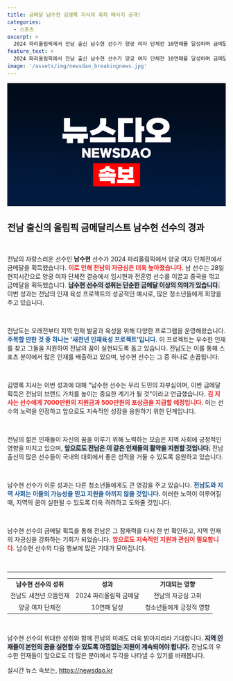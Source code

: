 ```yaml
---
title: 금메달 남수현 김영록 지사의 축하 메시지 공개!
categories:
  - 스포츠
excerpt: >
  2024 파리올림픽에서 전남 출신 남수현 선수가 양궁 여자 단체전 10연패를 달성하며 금메달을 획득했습니다. 전남의 자긍심을 높인 그의 역동적인 성장 스토리를 만나보세요!
feature_text: >
  2024 파리올림픽에서 전남 출신 남수현 선수가 양궁 여자 단체전 10연패를 달성하며 금메달을 획득했습니다. 전남의 자긍심을 높인 그의 역동적인 성장 스토리를 만나보세요!
image: '/assets/img/newsdao_breakingnews.jpg'
---
```


<p><img src="/assets/img/newsdao_breakingnews.jpg" alt="bookingtag 속보" /></p>

<h2 data-ke-size="size26">전남 출신의 올림픽 금메달리스트 남수현 선수의 경과</h2>

<p data-ke-size="size16">&nbsp;</p>

<p>전남의 자랑스러운 선수인 <b>남수현</b> 선수가 2024 파리올림픽에서 양궁 여자 단체전에서 금메달을 획득했습니다. <b><span style="color: #ee2323;">이로 인해 전남의 자긍심은 더욱 높아졌습니다.</span></b> 남 선수는 28일 현지시간으로 양궁 여자 단체전 결승에서 임시현과 전훈영 선수를 이끌고 중국을 꺾고 금메달을 획득했습니다. <b><span style="background-color: #21538527;">남수현 선수의 성취는 단순한 금메달 이상의 의미가 있습니다.</span></b> 이번 성과는 전남의 인재 육성 프로젝트의 성공적인 예시로, 많은 청소년들에게 희망을 주고 있습니다. </p>

<p data-ke-size="size16">&nbsp;</p>

<p>전남도는 오래전부터 지역 인재 발굴과 육성을 위해 다양한 프로그램을 운영해왔습니다. <b><span style="color: #1a5490;">주목할 만한 것 중 하나는 '새천년 인재육성 프로젝트'입니다.</span></b> 이 프로젝트는 우수한 인재를 찾고 그들을 지원하여 전남의 꿈이 실현되도록 돕고 있습니다. 전남도는 이를 통해 스포츠 분야에서 많은 인재를 배출하고 있으며, 남수현 선수는 그 중 하나로 손꼽힙니다.</p>

<p data-ke-size="size16">&nbsp;</p>

<p>김영록 지사는 이번 성과에 대해 "남수현 선수는 우리 도민의 자부심이며, 이번 금메달 획득은 전남의 브랜드 가치를 높이는 중요한 계기가 될 것"이라고 언급했습니다. <b><span style="color: #ee2323;">김 지사는 선수에게 7000만원의 지원금과 500만원의 포상금을 지급할 예정입니다.</span></b> 이는 선수의 노력을 인정하고 앞으로도 지속적인 성장을 응원하기 위한 단계입니다.</p>

<p data-ke-size="size16">&nbsp;</p>

<p>전남의 젊은 인재들이 자신의 꿈을 이루기 위해 노력하는 모습은 지역 사회에 긍정적인 영향을 미치고 있으며, <b><span style="background-color: #21538527;">앞으로도 전남은 이 같은 인재들의 활약을 지원할 것입니다.</span></b> 전남 출신의 많은 선수들이 국내외 대회에서 좋은 성적을 거둘 수 있도록 응원하고 있습니다.</p>

<p data-ke-size="size16">&nbsp;</p>

<p>남수현 선수가 이룬 성과는 다른 청소년들에게도 큰 영감을 주고 있습니다. <b><span style="color: #1a5490;">전남도와 지역 사회는 이들의 가능성을 믿고 지원을 아끼지 않을 것입니다.</span></b> 이러한 노력이 이루어질 때, 지역의 꿈이 실현될 수 있도록 더욱 격려하고 도와줄 것입니다. </p>

<p data-ke-size="size16">&nbsp;</p>

<p>남수현 선수의 금메달 획득을 통해 전남은 그 잠재력을 다시 한 번 확인하고, 지역 인재의 자긍심을 강화하는 기회가 되었습니다. <b><span style="color: #ee2323;">앞으로도 지속적인 지원과 관심이 필요합니다.</span></b> 남수현 선수의 다음 행보에 많은 기대가 모아집니다. </p>

<p data-ke-size="size16">&nbsp;</p>

<hr>

<table style="width: 100%;">
<tbody>
<tr>
<td style="text-align: center; height: 17px;"><b>남수현 선수의 성취</b></td>
<td style="text-align: center; height: 17px;"><b>성과</b></td>
<td style="text-align: center; height: 17px;"><b>기대되는 영향</b></td>
</tr>
<tr>
<td style="text-align: center; height: 22px;">전남도 새천년 으뜸인재</td>
<td style="text-align: center; height: 22px;">2024 파리올림픽 금메달</td>
<td style="text-align: center; height: 22px;">전남의 자긍심 고취</td>
</tr>
<tr>
<td style="text-align: center; height: 22px;">양궁 여자 단체전</td>
<td style="text-align: center; height: 22px;">10연패 달성</td>
<td style="text-align: center; height: 22px;">청소년들에게 긍정적 영향</td>
</tr>
</tbody>
</table>

<p data-ke-size="size16">&nbsp;</p>

<p>남수현 선수의 위대한 성취와 함께 전남의 미래도 더욱 밝아지리라 기대합니다. <b><span style="background-color: #21538527;">지역 인재들이 본인의 꿈을 실현할 수 있도록 아낌없는 지원이 계속되어야 합니다.</span></b> 전남도의 우수한 인재들이 앞으로도 더 많은 분야에서 두각을 나타낼 수 있기를 바래봅니다.</p>
실시간 뉴스 속보는, <a href="https://newsdao.kr" rel="dofollow">https://newsdao.kr</a>



